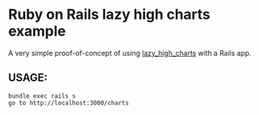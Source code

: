 Ruby on Rails lazy high charts example
==============================


A very simple proof-of-concept of using [lazy_high_charts](https://github.com/michelson/lazy_high_charts) with a Rails app.

## USAGE:

    bundle exec rails s
    go to http://localhost:3000/charts

